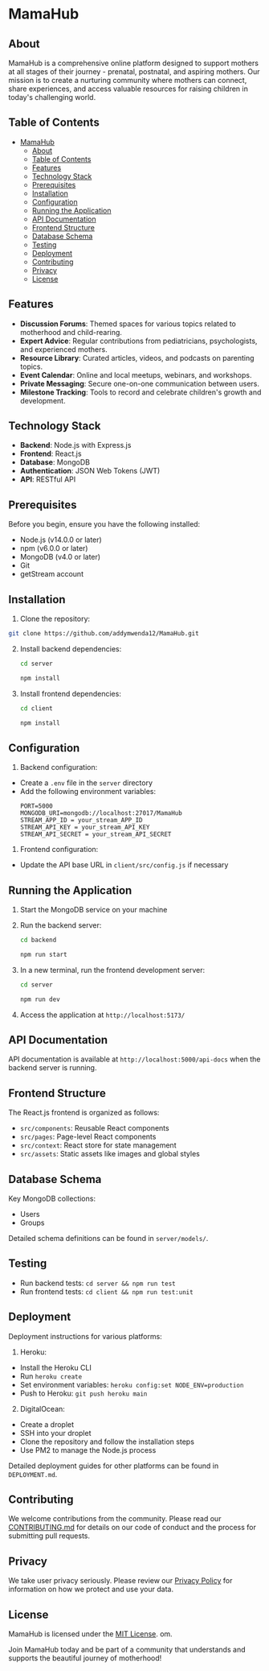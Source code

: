 # MamaHub

## About

MamaHub is a comprehensive online platform designed to support mothers at all stages of their journey - prenatal, postnatal, and aspiring mothers. Our mission is to create a nurturing community where mothers can connect, share experiences, and access valuable resources for raising children in today's challenging world.

## Table of Contents

- [MamaHub](#mamahub)
  - [About](#about)
  - [Table of Contents](#table-of-contents)
  - [Features](#features)
  - [Technology Stack](#technology-stack)
  - [Prerequisites](#prerequisites)
  - [Installation](#installation)
  - [Configuration](#configuration)
  - [Running the Application](#running-the-application)
  - [API Documentation](#api-documentation)
  - [Frontend Structure](#frontend-structure)
  - [Database Schema](#database-schema)
  - [Testing](#testing)
  - [Deployment](#deployment)
  - [Contributing](#contributing)
  - [Privacy](#privacy)
  - [License](#license)

## Features

- **Discussion Forums**: Themed spaces for various topics related to motherhood and child-rearing.
- **Expert Advice**: Regular contributions from pediatricians, psychologists, and experienced mothers.
- **Resource Library**: Curated articles, videos, and podcasts on parenting topics.
- **Event Calendar**: Online and local meetups, webinars, and workshops.
- **Private Messaging**: Secure one-on-one communication between users.
- **Milestone Tracking**: Tools to record and celebrate children's growth and development.

## Technology Stack

- **Backend**: Node.js with Express.js
- **Frontend**: React.js
- **Database**: MongoDB
- **Authentication**: JSON Web Tokens (JWT)
- **API**: RESTful API

## Prerequisites

Before you begin, ensure you have the following installed:

- Node.js (v14.0.0 or later)
- npm (v6.0.0 or later)
- MongoDB (v4.0 or later)
- Git
- getStream account

## Installation

1. Clone the repository:

```bash
git clone https://github.com/addymwenda12/MamaHub.git
```

2. Install backend dependencies:

   ```bash
   cd server

   npm install
   ```

3. Install frontend dependencies:

   ```bash
   cd client

   npm install
   ```

## Configuration

1. Backend configuration:

- Create a `.env` file in the `server` directory
- Add the following environment variables:
  ```
  PORT=5000
  MONGODB_URI=mongodb://localhost:27017/MamaHub
  STREAM_APP_ID = your_stream_APP_ID
  STREAM_API_KEY = your_stream_API_KEY
  STREAM_API_SECRET = your_stream_API_SECRET
  ```

1. Frontend configuration:

- Update the API base URL in `client/src/config.js` if necessary

## Running the Application

1. Start the MongoDB service on your machine

2. Run the backend server:

   ```bash
   cd backend

   npm run start
   ```

3. In a new terminal, run the frontend development server:

   ```bash
   cd server

   npm run dev
   ```

4. Access the application at `http://localhost:5173/`

## API Documentation

API documentation is available at `http://localhost:5000/api-docs` when the backend server is running.

## Frontend Structure

The React.js frontend is organized as follows:

- `src/components`: Reusable React components
- `src/pages`: Page-level React components
- `src/context`: React store for state management
- `src/assets`: Static assets like images and global styles

## Database Schema

Key MongoDB collections:

- Users
- Groups

Detailed schema definitions can be found in `server/models/`.

## Testing

- Run backend tests: `cd server && npm run test`
- Run frontend tests: `cd client && npm run test:unit`

## Deployment

Deployment instructions for various platforms:

1. Heroku:

- Install the Heroku CLI
- Run `heroku create`
- Set environment variables: `heroku config:set NODE_ENV=production`
- Push to Heroku: `git push heroku main`

2. DigitalOcean:

- Create a droplet
- SSH into your droplet
- Clone the repository and follow the installation steps
- Use PM2 to manage the Node.js process

Detailed deployment guides for other platforms can be found in `DEPLOYMENT.md`.

## Contributing

We welcome contributions from the community. Please read our [CONTRIBUTING.md](CONTRIBUTING.md) for details on our code of conduct and the process for submitting pull requests.

## Privacy

We take user privacy seriously. Please review our [Privacy Policy](PRIVACY.md) for information on how we protect and use your data.

## License

MamaHub is licensed under the [MIT License](LICENSE.md).
om.

Join MamaHub today and be part of a community that understands and supports the beautiful journey of motherhood!

